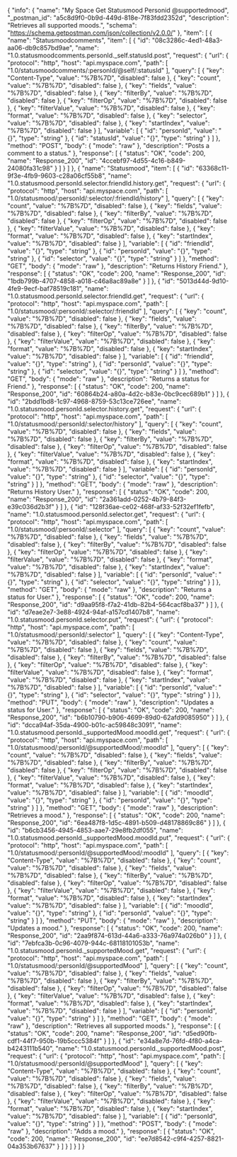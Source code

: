 {
  "info": {
    "name": "My Space Get Statusmood Personid @supportedmood",
    "_postman_id": "a5c8d9f0-0b9d-449d-818e-7f83fdd2352d",
    "description": "Retrieves all supported moods.",
    "schema": "https://schema.getpostman.com/json/collection/v2.0.0/"
  },
  "item": [
    {
      "name": "Statusmoodcomments",
      "item": [
        {
          "id": "08c3286c-4ed1-48a3-aa06-db9c857bd9ae",
          "name": "1.0.statusmoodcomments.personId._self.statusId.post",
          "request": {
            "url": {
              "protocol": "http",
              "host": "api.myspace.com",
              "path": [
                "1.0/statusmoodcomments/:personId/@self/:statusId"
              ],
              "query": [
                {
                  "key": "Content-Type",
                  "value": "%7B%7D",
                  "disabled": false
                },
                {
                  "key": "count",
                  "value": "%7B%7D",
                  "disabled": false
                },
                {
                  "key": "fields",
                  "value": "%7B%7D",
                  "disabled": false
                },
                {
                  "key": "filterBy",
                  "value": "%7B%7D",
                  "disabled": false
                },
                {
                  "key": "filterOp",
                  "value": "%7B%7D",
                  "disabled": false
                },
                {
                  "key": "filterValue",
                  "value": "%7B%7D",
                  "disabled": false
                },
                {
                  "key": "format",
                  "value": "%7B%7D",
                  "disabled": false
                },
                {
                  "key": "selector",
                  "value": "%7B%7D",
                  "disabled": false
                },
                {
                  "key": "startIndex",
                  "value": "%7B%7D",
                  "disabled": false
                }
              ],
              "variable": [
                {
                  "id": "personId",
                  "value": "{}",
                  "type": "string"
                },
                {
                  "id": "statusId",
                  "value": "{}",
                  "type": "string"
                }
              ]
            },
            "method": "POST",
            "body": {
              "mode": "raw"
            },
            "description": "Posts a comment to a status."
          },
          "response": [
            {
              "status": "OK",
              "code": 200,
              "name": "Response_200",
              "id": "4ccebf97-4d55-4c16-b849-24080fa31c98"
            }
          ]
        }
      ]
    },
    {
      "name": "Statusmood",
      "item": [
        {
          "id": "63368c11-9f3e-4fb9-9603-c28a06cf55b8",
          "name": "1.0.statusmood.personId.selector.friendId.history.get",
          "request": {
            "url": {
              "protocol": "http",
              "host": "api.myspace.com",
              "path": [
                "1.0/statusmood/:personId/:selector/:friendId/history"
              ],
              "query": [
                {
                  "key": "count",
                  "value": "%7B%7D",
                  "disabled": false
                },
                {
                  "key": "fields",
                  "value": "%7B%7D",
                  "disabled": false
                },
                {
                  "key": "filterBy",
                  "value": "%7B%7D",
                  "disabled": false
                },
                {
                  "key": "filterOp",
                  "value": "%7B%7D",
                  "disabled": false
                },
                {
                  "key": "filterValue",
                  "value": "%7B%7D",
                  "disabled": false
                },
                {
                  "key": "format",
                  "value": "%7B%7D",
                  "disabled": false
                },
                {
                  "key": "startIndex",
                  "value": "%7B%7D",
                  "disabled": false
                }
              ],
              "variable": [
                {
                  "id": "friendId",
                  "value": "{}",
                  "type": "string"
                },
                {
                  "id": "personId",
                  "value": "{}",
                  "type": "string"
                },
                {
                  "id": "selector",
                  "value": "{}",
                  "type": "string"
                }
              ]
            },
            "method": "GET",
            "body": {
              "mode": "raw"
            },
            "description": "Returns History Friend."
          },
          "response": [
            {
              "status": "OK",
              "code": 200,
              "name": "Response_200",
              "id": "1bdb799b-4707-4858-a018-c46a8ac89a8e"
            }
          ]
        },
        {
          "id": "5013d44d-9d10-4fe9-9ecf-baf78519c181",
          "name": "1.0.statusmood.personId.selector.friendId.get",
          "request": {
            "url": {
              "protocol": "http",
              "host": "api.myspace.com",
              "path": [
                "1.0/statusmood/:personId/:selector/:friendId"
              ],
              "query": [
                {
                  "key": "count",
                  "value": "%7B%7D",
                  "disabled": false
                },
                {
                  "key": "fields",
                  "value": "%7B%7D",
                  "disabled": false
                },
                {
                  "key": "filterBy",
                  "value": "%7B%7D",
                  "disabled": false
                },
                {
                  "key": "filterOp",
                  "value": "%7B%7D",
                  "disabled": false
                },
                {
                  "key": "filterValue",
                  "value": "%7B%7D",
                  "disabled": false
                },
                {
                  "key": "format",
                  "value": "%7B%7D",
                  "disabled": false
                },
                {
                  "key": "startIndex",
                  "value": "%7B%7D",
                  "disabled": false
                }
              ],
              "variable": [
                {
                  "id": "friendId",
                  "value": "{}",
                  "type": "string"
                },
                {
                  "id": "personId",
                  "value": "{}",
                  "type": "string"
                },
                {
                  "id": "selector",
                  "value": "{}",
                  "type": "string"
                }
              ]
            },
            "method": "GET",
            "body": {
              "mode": "raw"
            },
            "description": "Returns a status for Friend."
          },
          "response": [
            {
              "status": "OK",
              "code": 200,
              "name": "Response_200",
              "id": "60864b24-a80a-4d2c-b83e-0bc9cec689b1"
            }
          ]
        },
        {
          "id": "2bdd1bd8-1c97-4968-8759-53c13ce726ee",
          "name": "1.0.statusmood.personId.selector.history.get",
          "request": {
            "url": {
              "protocol": "http",
              "host": "api.myspace.com",
              "path": [
                "1.0/statusmood/:personId/:selector/history"
              ],
              "query": [
                {
                  "key": "count",
                  "value": "%7B%7D",
                  "disabled": false
                },
                {
                  "key": "fields",
                  "value": "%7B%7D",
                  "disabled": false
                },
                {
                  "key": "filterBy",
                  "value": "%7B%7D",
                  "disabled": false
                },
                {
                  "key": "filterOp",
                  "value": "%7B%7D",
                  "disabled": false
                },
                {
                  "key": "filterValue",
                  "value": "%7B%7D",
                  "disabled": false
                },
                {
                  "key": "format",
                  "value": "%7B%7D",
                  "disabled": false
                },
                {
                  "key": "startIndex",
                  "value": "%7B%7D",
                  "disabled": false
                }
              ],
              "variable": [
                {
                  "id": "personId",
                  "value": "{}",
                  "type": "string"
                },
                {
                  "id": "selector",
                  "value": "{}",
                  "type": "string"
                }
              ]
            },
            "method": "GET",
            "body": {
              "mode": "raw"
            },
            "description": "Returns History User."
          },
          "response": [
            {
              "status": "OK",
              "code": 200,
              "name": "Response_200",
              "id": "2a361add-0252-4b79-84f3-e39c036d2b3f"
            }
          ]
        },
        {
          "id": "128f36ae-ce02-468f-af33-52f32ef1fefb",
          "name": "1.0.statusmood.personId.selector.get",
          "request": {
            "url": {
              "protocol": "http",
              "host": "api.myspace.com",
              "path": [
                "1.0/statusmood/:personId/:selector"
              ],
              "query": [
                {
                  "key": "count",
                  "value": "%7B%7D",
                  "disabled": false
                },
                {
                  "key": "fields",
                  "value": "%7B%7D",
                  "disabled": false
                },
                {
                  "key": "filterBy",
                  "value": "%7B%7D",
                  "disabled": false
                },
                {
                  "key": "filterOp",
                  "value": "%7B%7D",
                  "disabled": false
                },
                {
                  "key": "filterValue",
                  "value": "%7B%7D",
                  "disabled": false
                },
                {
                  "key": "format",
                  "value": "%7B%7D",
                  "disabled": false
                },
                {
                  "key": "startIndex",
                  "value": "%7B%7D",
                  "disabled": false
                }
              ],
              "variable": [
                {
                  "id": "personId",
                  "value": "{}",
                  "type": "string"
                },
                {
                  "id": "selector",
                  "value": "{}",
                  "type": "string"
                }
              ]
            },
            "method": "GET",
            "body": {
              "mode": "raw"
            },
            "description": "Returns a status for User."
          },
          "response": [
            {
              "status": "OK",
              "code": 200,
              "name": "Response_200",
              "id": "d9aa95f8-f7a2-41db-82b4-564cacf8ba37"
            }
          ]
        },
        {
          "id": "d7eae2e7-3e88-4924-94af-a157cd1407b8",
          "name": "1.0.statusmood.personId.selector.put",
          "request": {
            "url": {
              "protocol": "http",
              "host": "api.myspace.com",
              "path": [
                "1.0/statusmood/:personId/:selector"
              ],
              "query": [
                {
                  "key": "Content-Type",
                  "value": "%7B%7D",
                  "disabled": false
                },
                {
                  "key": "count",
                  "value": "%7B%7D",
                  "disabled": false
                },
                {
                  "key": "fields",
                  "value": "%7B%7D",
                  "disabled": false
                },
                {
                  "key": "filterBy",
                  "value": "%7B%7D",
                  "disabled": false
                },
                {
                  "key": "filterOp",
                  "value": "%7B%7D",
                  "disabled": false
                },
                {
                  "key": "filterValue",
                  "value": "%7B%7D",
                  "disabled": false
                },
                {
                  "key": "format",
                  "value": "%7B%7D",
                  "disabled": false
                },
                {
                  "key": "startIndex",
                  "value": "%7B%7D",
                  "disabled": false
                }
              ],
              "variable": [
                {
                  "id": "personId",
                  "value": "{}",
                  "type": "string"
                },
                {
                  "id": "selector",
                  "value": "{}",
                  "type": "string"
                }
              ]
            },
            "method": "PUT",
            "body": {
              "mode": "raw"
            },
            "description": "Updates a status for User."
          },
          "response": [
            {
              "status": "OK",
              "code": 200,
              "name": "Response_200",
              "id": "b6b10790-b906-4699-89d0-62afd9085950"
            }
          ]
        },
        {
          "id": "dcca94af-35da-4900-b01c-ac59848c3091",
          "name": "1.0.statusmood.personId._supportedMood.moodId.get",
          "request": {
            "url": {
              "protocol": "http",
              "host": "api.myspace.com",
              "path": [
                "1.0/statusmood/:personId/@supportedMood/:moodId"
              ],
              "query": [
                {
                  "key": "count",
                  "value": "%7B%7D",
                  "disabled": false
                },
                {
                  "key": "fields",
                  "value": "%7B%7D",
                  "disabled": false
                },
                {
                  "key": "filterBy",
                  "value": "%7B%7D",
                  "disabled": false
                },
                {
                  "key": "filterOp",
                  "value": "%7B%7D",
                  "disabled": false
                },
                {
                  "key": "filterValue",
                  "value": "%7B%7D",
                  "disabled": false
                },
                {
                  "key": "format",
                  "value": "%7B%7D",
                  "disabled": false
                },
                {
                  "key": "startIndex",
                  "value": "%7B%7D",
                  "disabled": false
                }
              ],
              "variable": [
                {
                  "id": "moodId",
                  "value": "{}",
                  "type": "string"
                },
                {
                  "id": "personId",
                  "value": "{}",
                  "type": "string"
                }
              ]
            },
            "method": "GET",
            "body": {
              "mode": "raw"
            },
            "description": "Retrieves a mood."
          },
          "response": [
            {
              "status": "OK",
              "code": 200,
              "name": "Response_200",
              "id": "6ea487f8-1d5c-4891-b509-d48178869c86"
            }
          ]
        },
        {
          "id": "b6cb3456-4945-4853-aae7-29e8fb2df055",
          "name": "1.0.statusmood.personId._supportedMood.moodId.put",
          "request": {
            "url": {
              "protocol": "http",
              "host": "api.myspace.com",
              "path": [
                "1.0/statusmood/:personId/@supportedMood/:moodId"
              ],
              "query": [
                {
                  "key": "Content-Type",
                  "value": "%7B%7D",
                  "disabled": false
                },
                {
                  "key": "count",
                  "value": "%7B%7D",
                  "disabled": false
                },
                {
                  "key": "fields",
                  "value": "%7B%7D",
                  "disabled": false
                },
                {
                  "key": "filterBy",
                  "value": "%7B%7D",
                  "disabled": false
                },
                {
                  "key": "filterOp",
                  "value": "%7B%7D",
                  "disabled": false
                },
                {
                  "key": "filterValue",
                  "value": "%7B%7D",
                  "disabled": false
                },
                {
                  "key": "format",
                  "value": "%7B%7D",
                  "disabled": false
                },
                {
                  "key": "startIndex",
                  "value": "%7B%7D",
                  "disabled": false
                }
              ],
              "variable": [
                {
                  "id": "moodId",
                  "value": "{}",
                  "type": "string"
                },
                {
                  "id": "personId",
                  "value": "{}",
                  "type": "string"
                }
              ]
            },
            "method": "PUT",
            "body": {
              "mode": "raw"
            },
            "description": "Updates a mood."
          },
          "response": [
            {
              "status": "OK",
              "code": 200,
              "name": "Response_200",
              "id": "2aa9f874-613d-44a6-a333-76a974a026b0"
            }
          ]
        },
        {
          "id": "7ebfca3b-0c96-4079-944c-68118101053b",
          "name": "1.0.statusmood.personId._supportedMood.get",
          "request": {
            "url": {
              "protocol": "http",
              "host": "api.myspace.com",
              "path": [
                "1.0/statusmood/:personId/@supportedMood"
              ],
              "query": [
                {
                  "key": "count",
                  "value": "%7B%7D",
                  "disabled": false
                },
                {
                  "key": "fields",
                  "value": "%7B%7D",
                  "disabled": false
                },
                {
                  "key": "filterBy",
                  "value": "%7B%7D",
                  "disabled": false
                },
                {
                  "key": "filterOp",
                  "value": "%7B%7D",
                  "disabled": false
                },
                {
                  "key": "filterValue",
                  "value": "%7B%7D",
                  "disabled": false
                },
                {
                  "key": "format",
                  "value": "%7B%7D",
                  "disabled": false
                },
                {
                  "key": "startIndex",
                  "value": "%7B%7D",
                  "disabled": false
                }
              ],
              "variable": [
                {
                  "id": "personId",
                  "value": "{}",
                  "type": "string"
                }
              ]
            },
            "method": "GET",
            "body": {
              "mode": "raw"
            },
            "description": "Retrieves all supported moods."
          },
          "response": [
            {
              "status": "OK",
              "code": 200,
              "name": "Response_200",
              "id": "d5ed90fb-cdf1-44f7-950b-19b5ccc5384f"
            }
          ]
        },
        {
          "id": "e34a8e7d-76fd-4f80-a4ca-b4243111b540",
          "name": "1.0.statusmood.personId._supportedMood.post",
          "request": {
            "url": {
              "protocol": "http",
              "host": "api.myspace.com",
              "path": [
                "1.0/statusmood/:personId/@supportedMood"
              ],
              "query": [
                {
                  "key": "Content-Type",
                  "value": "%7B%7D",
                  "disabled": false
                },
                {
                  "key": "count",
                  "value": "%7B%7D",
                  "disabled": false
                },
                {
                  "key": "fields",
                  "value": "%7B%7D",
                  "disabled": false
                },
                {
                  "key": "filterBy",
                  "value": "%7B%7D",
                  "disabled": false
                },
                {
                  "key": "filterOp",
                  "value": "%7B%7D",
                  "disabled": false
                },
                {
                  "key": "filterValue",
                  "value": "%7B%7D",
                  "disabled": false
                },
                {
                  "key": "format",
                  "value": "%7B%7D",
                  "disabled": false
                },
                {
                  "key": "startIndex",
                  "value": "%7B%7D",
                  "disabled": false
                }
              ],
              "variable": [
                {
                  "id": "personId",
                  "value": "{}",
                  "type": "string"
                }
              ]
            },
            "method": "POST",
            "body": {
              "mode": "raw"
            },
            "description": "Adds a mood."
          },
          "response": [
            {
              "status": "OK",
              "code": 200,
              "name": "Response_200",
              "id": "ee7d8542-c9f4-4257-8821-04a353b67637"
            }
          ]
        }
      ]
    }
  ]
}